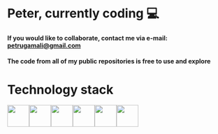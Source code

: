 # Peter, currently coding :computer:

#### If you would like to collaborate, contact me via e-mail: **petrugamali@gmail.com**
#### The code from all of my public repositories is free to use and explore

# Technology stack

<img style="width: 50px;" src="https://cdn.jsdelivr.net/gh/devicons/devicon/icons/react/react-original.svg" /><img style="width: 50px;" src="https://cdn.jsdelivr.net/gh/devicons/devicon/icons/css3/css3-original.svg" /><img style="width: 50px;" src="https://cdn.jsdelivr.net/gh/devicons/devicon/icons/html5/html5-original.svg" /><img style="width: 50px;" src="https://cdn.jsdelivr.net/gh/devicons/devicon/icons/nodejs/nodejs-original.svg" /><img style="width: 50px;" src="https://cdn.jsdelivr.net/gh/devicons/devicon/icons/mongodb/mongodb-original.svg" /><img style="width: 50px;" src="https://cdn.jsdelivr.net/gh/devicons/devicon/icons/git/git-original.svg" />






